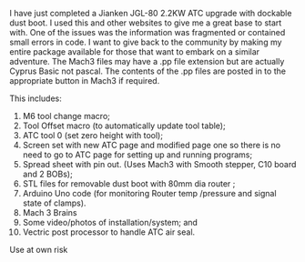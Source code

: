 I have just completed a Jianken JGL-80 2.2KW ATC upgrade with dockable dust boot. I used this and other websites to give me a great base to start with. One of the issues was the information was fragmented or contained small errors in code. I want to give back to the community by making my entire package available for those that want to embark on a similar adventure. The Mach3 files may have a .pp file extension but are actually Cyprus Basic not pascal. The contents of the .pp files are posted in to the appropriate button in Mach3 if required.

This includes:
1. M6 tool change macro;
2. Tool Offset macro (to automatically update tool table);
3. ATC tool 0 (set zero height with tool);
4. Screen set with new ATC page and modified page one so there is no need to go to ATC page for setting up and running programs; 
5. Spread sheet with pin out. (Uses Mach3 with Smooth stepper, C10 board and 2 BOBs);
6. STL files for removable dust boot with 80mm dia router ;
7. Arduino Uno code (for monitoring Router temp /pressure and signal state of clamps). 
8. Mach 3 Brains 
9. Some video/photos of installation/system; and
10. Vectric post processor to handle ATC air seal.

Use at own risk
